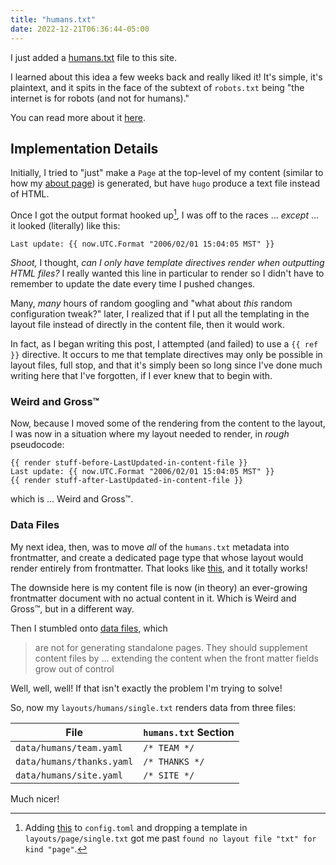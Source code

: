 ```yaml
---
title: "humans.txt"
date: 2022-12-21T06:36:44-05:00
---
```


I just added a [humans.txt] file to this site.

I learned about this idea a few weeks back and really liked it!
It's simple, it's plaintext, and it spits in the face of the subtext of `robots.txt` being "the internet is for robots (and not for humans)."

You can read more about it [here][humanstxt.org].

## Implementation Details

Initially, I tried to "just" make a `Page` at the top-level of my content (similar to how my [about page]) is generated, but have `hugo` produce a text file instead of HTML.

Once I got the output format hooked up[^1], I was off to the races ... _except_ ... it looked (literally) like this:

```
Last update: {{ now.UTC.Format "2006/02/01 15:04:05 MST" }}
```

_Shoot,_ I thought, _can I only have template directives render when outputting HTML files?_
I really wanted this line in particular to render so I didn't have to remember to update the date every time I pushed changes.

Many, _many_ hours of random googling and "what about _this_ random configuration tweak?" later, I realized that if I put all the templating in the layout file instead of directly in the content file, then it would work.

In fact, as I began writing this post, I attempted (and failed) to use a `{{ ref }}` directive.
It occurs to me that template directives may only be possible in layout files, full stop, and that it's simply been so long since I've done much writing here that I've forgotten, if I ever knew that to begin with.

### Weird and Gross&trade;

Now, because I moved some of the rendering from the content to the layout, I was now in a situation where my layout needed to render, in _rough_ pseudocode:

```
{{ render stuff-before-LastUpdated-in-content-file }}
Last update: {{ now.UTC.Format "2006/02/01 15:04:05 MST" }}
{{ render stuff-after-LastUpdated-in-content-file }}
```

which is ... Weird and Gross&trade;.

### Data Files

My next idea, then, was to move _all_ of the `humans.txt` metadata into frontmatter, and create a dedicated page type that whose layout would render entirely from frontmatter.
That looks like [this][humans_frontmatter_pre_datafiles], and it totally works!

The downside here is my content file is now (in theory) an ever-growing frontmatter document with no actual content in it.
Which is Weird and Gross&trade;, but in a different way.

Then I stumbled onto [data files], which

> are not for generating standalone pages. They should supplement content files by ... extending the content when the front matter fields grow out of control

Well, well, well! If that isn't exactly the problem I'm trying to solve!

So, now my `layouts/humans/single.txt` renders data from three files:

| File | `humans.txt` Section |
|-|-|
| `data/humans/team.yaml` | `/* TEAM */` |
| `data/humans/thanks.yaml` | `/* THANKS */` |
| `data/humans/site.yaml` | `/* SITE */` |

Much nicer!

[^1]: Adding [this](https://github.com/ajm188/ajm188.github.io/blob/4970387a3d1b25f5cc67162012b4b981220613c0/config.toml#L6-L10) to `config.toml` and dropping a template in `layouts/page/single.txt` got me past `found no layout file "txt" for kind "page"`.

[humans.txt]: /humans.txt
[humanstxt.org]: https://humanstxt.org
[about page]: /about
[humans_frontmatter_pre_datafiles]: https://github.com/ajm188/ajm188.github.io/blob/74bb7fcddf8890975eaf37077e715ac6551ac0d4/layouts/humans/single.txt
[data files]: https://gohugo.io/templates/data-templates/
